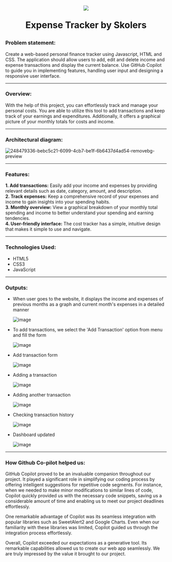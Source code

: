 <h1 align="center">
<img src="https://github.com/Fastest-Coder-First/ExpenseTracker_Skolers/assets/66639966/64247ab7-d656-4273-a06e-17b8472669f5" align="center" />
  
Expense Tracker by Skolers
</h1>

<h3>Problem statement: </h3>
<p>Create a web-based personal finance tracker using Javascript, HTML and CSS. The application should allow users to add, edit and delete income and expense transactions and display the current balance. Use GitHub Copilot to guide you in implementing features, handling user input and designing a responsive user interface. </p>

<hr> 
<h3>Overview:</h3>
With the help of this project, you can effortlessly track and manage your personal costs. You are able to utilize this tool to add transactions and keep track of your earnings and expenditures. Additionally, it offers a graphical picture of your monthly totals for costs and income.
<br>
<hr>
<h3>Architectural diagram:</h3>

![248479336-bebc5c21-6099-4cb7-be1f-6b6437d4ad54-removebg-preview](https://github.com/Fastest-Coder-First/ExpenseTracker_Skolers/assets/66639966/679a62a9-2e0d-4268-b62e-b7a32af894ad)
 <hr>
<h3>Features:</h3>
<p>
<b>1. Add transactions:</b> Easily add your income and expenses by providing relevant details such as date, category, amount, and description.<br>
<b>2. Track expenses:</b> Keep a comprehensive record of your expenses and income to gain insights into your spending habits.<br>
<b>3. Monthly overview:</b> View a graphical breakdown of your monthly total spending and income to better understand your spending and earning tendencies. <br>
<b>4. User-friendly interface:</b> The cost tracker has a simple, intuitive design that makes it simple to use and navigate.
</p>  
<hr>
<h3>Technologies Used:</h3>
<ul>
  <li>HTML5</li>
  <li>CSS3</li>
  <li>JavaScript</li>
</ul>
<hr>
<h3>Outputs:</h3>
<ul>
  <li> When user goes to the website, it displays the income and expenses of previous months as a graph and current month's expenses in a detailed manner 
    
  ![image](https://github.com/Fastest-Coder-First/ExpenseTracker_Skolers/assets/66639966/1140d837-27f2-4368-8e6e-b77ff52b01d8)

  </li>
  <li> To add transactions, we select the 'Add Transaction' option from menu and fill the form
    
  ![image](https://github.com/Fastest-Coder-First/ExpenseTracker_Skolers/assets/66639966/315ab712-a06a-405c-a0c7-f717678bad09)
    
  </li>
  <li>
  Add transaction form
  
  ![image](https://github.com/Fastest-Coder-First/ExpenseTracker_Skolers/assets/66639966/745a2b01-48c9-4fd0-a79b-a0abfe1c0652)
  </li>

  <li>
    Adding a transaction
    
  ![image](https://github.com/Fastest-Coder-First/ExpenseTracker_Skolers/assets/66639966/bfbad79e-8474-49ff-b924-6bab894bf219)

  </li>
  <li>
    Adding another transaction
    
  ![image](https://github.com/Fastest-Coder-First/ExpenseTracker_Skolers/assets/66639966/75d50eaf-72bb-4a85-abb8-7d150b54f9a6)

  </li>
  <li>
    Checking transaction history
  
  ![image](https://github.com/Fastest-Coder-First/ExpenseTracker_Skolers/assets/66639966/f753b1a5-1cd9-4323-910c-2d03febb6bd8)

  </li>
  <li>
    Dashboard updated
    
  ![image](https://github.com/Fastest-Coder-First/ExpenseTracker_Skolers/assets/66639966/81627bf9-caa8-4a63-afd2-8870e946497e)

  </li>
</ul>
<hr>
<h3>
  How Github Co-pilot helped us:
</h3>
<p>
  GitHub Copilot proved to be an invaluable companion throughout our project. It played a significant role in simplifying our coding process by offering intelligent suggestions for repetitive code segments. For instance, when we needed to make minor modifications to similar lines of code, Copilot quickly provided us with the necessary code snippets, saving us a considerable amount of time and enabling us to meet our project deadlines effortlessly.

One remarkable advantage of Copilot was its seamless integration with popular libraries such as SweetAlert2 and Google Charts. Even when our familiarity with these libraries was limited, Copilot guided us through the integration process effortlessly.

Overall, Copilot exceeded our expectations as a generative tool. Its remarkable capabilities allowed us to create our web app seamlessly. We are truly impressed by the value it brought to our project.
</p>

